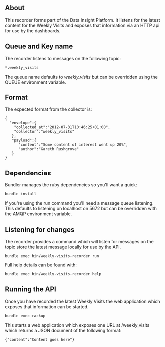 ## About

This recorder forms part of the Data Insight Platform. It listens for the
latest content for the Weekly Visits and exposes that information via an HTTP
api for use by the dashboards.

## Queue and Key name

The recorder listens to messages on the following topic:

    *.weekly_visits

The queue name defaults to _weekly_visits_ but can be overridden using the
QUEUE environment variable.

## Format

The expected format from the collector is:

    {
      "envelope":{
        "collected_at":"2012-07-31T10:46:25+01:00",
        "collector":"weekly_visits"
       },
       "payload":{
          "content":"Some content of interest went up 20%",
          "author":"Gareth Rushgrove"
       }
    }

## Dependencies

Bundler manages the ruby dependencies so you'll want a quick:

    bundle install

If you're using the run command you'll need a message queue
listening. This defaults to listening on localhost on 5672 but can be
overridden with the AMQP environment variable.

## Listening for changes

The recorder provides a command which will listen for messages on the
topic store the latest message locally for use by the API.

    bundle exec bin/weekly-visits-recorder run

Full help details can be found with:

    bundle exec bin/weekly-visits-recorder help


## Running the API

Once you have recorded the latest Weekly Visits the web application which
exposes that information can be started.

    bundle exec rackup

This starts a web application which exposes one URL at /weekly_visits which
returns a JSON document of the following format:

    {"content":"Content goes here"}
